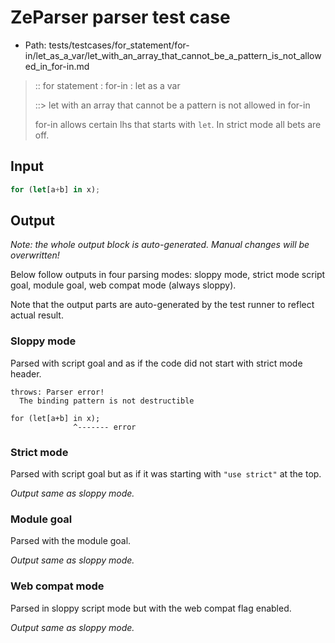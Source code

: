 # ZeParser parser test case

- Path: tests/testcases/for_statement/for-in/let_as_a_var/let_with_an_array_that_cannot_be_a_pattern_is_not_allowed_in_for-in.md

> :: for statement : for-in : let as a var
>
> ::> let with an array that cannot be a pattern is not allowed in for-in
>
> for-in allows certain lhs that starts with `let`. In strict mode all bets are off.

## Input

`````js
for (let[a+b] in x);
`````

## Output

_Note: the whole output block is auto-generated. Manual changes will be overwritten!_

Below follow outputs in four parsing modes: sloppy mode, strict mode script goal, module goal, web compat mode (always sloppy).

Note that the output parts are auto-generated by the test runner to reflect actual result.

### Sloppy mode

Parsed with script goal and as if the code did not start with strict mode header.

`````
throws: Parser error!
  The binding pattern is not destructible

for (let[a+b] in x);
              ^------- error
`````

### Strict mode

Parsed with script goal but as if it was starting with `"use strict"` at the top.

_Output same as sloppy mode._

### Module goal

Parsed with the module goal.

_Output same as sloppy mode._

### Web compat mode

Parsed in sloppy script mode but with the web compat flag enabled.

_Output same as sloppy mode._
